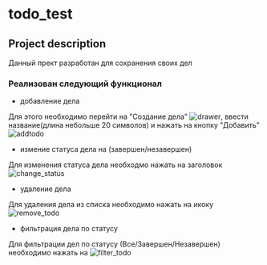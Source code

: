 # todo_test
## Project description

Данный прект разработан для сохранения своих дел


### Реализован следующий функционал
- добавление дела

Для этого необходимо перейти на "Создание дела"
![drawer](https://sun9-58.userapi.com/impg/faSGFI3M86B09RvuEF1HV-R3D3FNv2ukl3vC-A/BK16A0DVZFA.jpg?size=46x34&quality=96&sign=591dbf292d4342cebec8b66e83254641&type=album),
ввести название(длина небольше 20 символов) и нажать на кнопку "Добавить"
![addtodo](https://sun9-41.userapi.com/impg/C6B9Wf8U5h4t4lW7JjQcAjpNeFv2fDlX6SHGfg/hKT6QBqss7Y.jpg?size=486x1080&quality=96&sign=697d92173bc723391c02037fcda2bb03&type=album)

- измение статуса дела на (завершен/незавершен)

Для изменения статуса дела необходмо нажать на заголовок
![change_status](https://sun9-64.userapi.com/impg/uteYulXVUlGn6_14A73NRHpSl3E3YNa_clWxsA/a5g2A4DT80c.jpg?size=396x878&quality=96&sign=59420930e54e4843b8adfa25dccfe6d0&type=album)

- удаление дела

Для удаления дела из списка необходимо нажать на икоку 
![remove_todo](https://sun9-15.userapi.com/impg/ToE7lyQSa1BL30aW9CXQk76PQo_jrU7H2KDPxw/SycaTUEodSQ.jpg?size=62x55&quality=96&sign=b68a9c97e02fe2ae7b168d1cab1b4493&type=album)

- фильтрация дела по статусу

Для фильтрации дел по статусу (Все/Завершен/Незавершен) необходимо нажать на 
![filter_todo](https://sun9-87.userapi.com/impg/6VdpGCXhzZoSXyl4HlvMhNvapQiWCAL8ryI2iw/C3MEA18RFKM.jpg?size=300x86&quality=96&sign=f23f3de4efbf7b1c8417cfb577804551&type=album)
